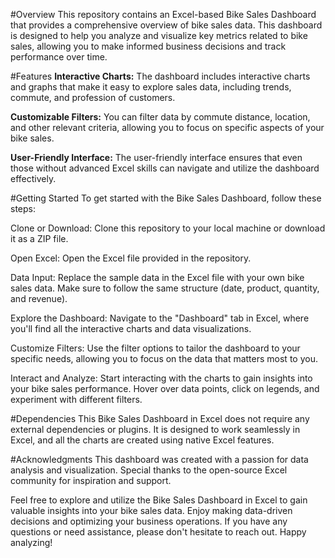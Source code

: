 #Overview
This repository contains an Excel-based Bike Sales Dashboard that provides a comprehensive overview of bike sales data. This dashboard is designed to help you analyze and visualize key metrics related to bike sales, allowing you to make informed business decisions and track performance over time.

  
#Features
**Interactive Charts:** The dashboard includes interactive charts and graphs that make it easy to explore sales data, including trends, commute, and profession of customers.

**Customizable Filters:** You can filter data by commute distance, location, and other relevant criteria, allowing you to focus on specific aspects of your bike sales.

**User-Friendly Interface:** The user-friendly interface ensures that even those without advanced Excel skills can navigate and utilize the dashboard effectively.


#Getting Started
To get started with the Bike Sales Dashboard, follow these steps:

Clone or Download: Clone this repository to your local machine or download it as a ZIP file.

Open Excel: Open the Excel file provided in the repository.

Data Input: Replace the sample data in the Excel file with your own bike sales data. Make sure to follow the same structure (date, product, quantity, and revenue).

Explore the Dashboard: Navigate to the "Dashboard" tab in Excel, where you'll find all the interactive charts and data visualizations.

Customize Filters: Use the filter options to tailor the dashboard to your specific needs, allowing you to focus on the data that matters most to you.

Interact and Analyze: Start interacting with the charts to gain insights into your bike sales performance. Hover over data points, click on legends, and experiment with different filters.


#Dependencies
This Bike Sales Dashboard in Excel does not require any external dependencies or plugins. It is designed to work seamlessly in Excel, and all the charts are created using native Excel features.


#Acknowledgments
This dashboard was created with a passion for data analysis and visualization.
Special thanks to the open-source Excel community for inspiration and support.

Feel free to explore and utilize the Bike Sales Dashboard in Excel to gain valuable insights into your bike sales data. Enjoy making data-driven decisions and optimizing your business operations. If you have any questions or need assistance, please don't hesitate to reach out. Happy analyzing!
